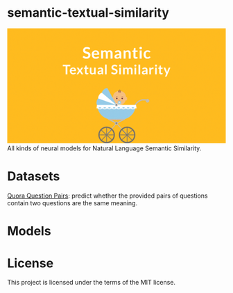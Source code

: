 # semantic-textual-similarity
![](./semantic-textual-similarity.png)
All kinds of neural models for  Natural Language Semantic Similarity.

# Datasets
[Quora Question Pairs](https://www.kaggle.com/c/quora-question-pairs/data): predict whether the provided pairs of questions contain two questions are the same meaning. 

# Models

# License
This project is licensed under the terms of the MIT license.
